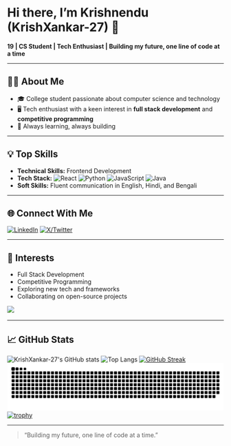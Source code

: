 # Hi there, I’m Krishnendu (KrishXankar-27) 👋

**19 | CS Student | Tech Enthusiast | Building my future, one line of code at a time**

---

## 👨‍💻 About Me

- 🎓 College student passionate about computer science and technology
- 🖥️ Tech enthusiast with a keen interest in **full stack development** and **competitive programming**
- 🌱 Always learning, always building

---

## 💡 Top Skills

- **Technical Skills:**  Frontend Development
- **Tech Stack:**
![React](https://img.shields.io/badge/-React-61DAFB?logo=react&logoColor=white&style=flat)
![Python](https://img.shields.io/badge/-Python-3776AB?logo=python&logoColor=white&style=flat)
![JavaScript](https://img.shields.io/badge/-JavaScript-F7DF1E?logo=javascript&logoColor=black&style=flat)
![Java](https://img.shields.io/badge/-Java-007396?logo=java&logoColor=white&style=flat)
- **Soft Skills:** Fluent communication in English, Hindi, and Bengali

---

## 🌐 Connect With Me

[![LinkedIn](https://img.shields.io/badge/LinkedIn-blue?style=flat&logo=linkedin)](https://www.linkedin.com/in/krishnendu-ghosh-884000366/)
[![X/Twitter](https://img.shields.io/badge/X-blue?style=flat&logo=twitter)](https://x.com/KaiDeep_27)

---

## 🚀 Interests

- Full Stack Development
- Competitive Programming
- Exploring new tech and frameworks
- Collaborating on open-source projects

![](https://komarev.com/ghpvc/?username=KrishXankar-27&color=blue)


---

## 📈 GitHub Stats

![KrishXankar-27's GitHub stats](https://github-readme-stats.vercel.app/api?username=KrishXankar-27&show_icons=true&theme=tokyonight)
![Top Langs](https://github-readme-stats.vercel.app/api/top-langs/?username=KrishXankar-27&layout=compact&theme=tokyonight)
[![GitHub Streak](https://streak-stats.demolab.com?user=KrishXankar-27&theme=tokyonight&hide_border=true)](https://git.io/streak-stats)
![Contribution Snake](https://github.com/Platane/snk/raw/output/github-contribution-grid-snake.svg) 
[![trophy](https://github-profile-trophy.vercel.app/?username=KrishXankar-27)](https://github.com/ryo-ma/github-profile-trophy)

---

> “Building my future, one line of code at a time.”
